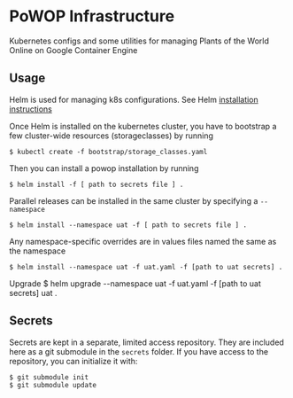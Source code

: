 # PoWOP Infrastructure

Kubernetes configs and some utilities for managing Plants of the World Online on Google
Container Engine

## Usage

Helm is used for managing k8s configurations. See Helm 
[installation instructions](https://github.com/kubernetes/helm/blob/master/docs/install.md)

Once Helm is installed on the kubernetes cluster, you have to bootstrap a few
cluster-wide resources (storageclasses) by running

    $ kubectl create -f bootstrap/storage_classes.yaml

Then you can install a powop installation by running

    $ helm install -f [ path to secrets file ] .

Parallel releases can be installed in the same cluster by specifying a `--namespace`

    $ helm install --namespace uat -f [ path to secrets file ] .

Any namespace-specific overrides are in values files named the same as the namespace

    $ helm install --namespace uat -f uat.yaml -f [path to uat secrets] .

Upgrade
    $ helm upgrade --namespace uat -f uat.yaml -f [path to uat secrets] uat .

## Secrets

Secrets are kept in a separate, limited access repository. They are included here as a
git submodule in the `secrets` folder. If you have access to the repository, you can
initialize it with:

    $ git submodule init
    $ git submodule update
